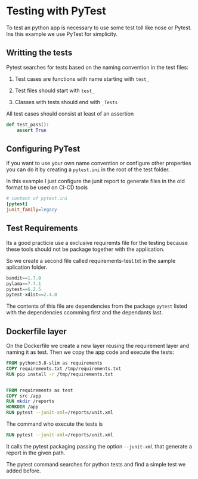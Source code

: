 # Testing with PyTest

To test an python app is necessary to use some test toll like nose or Pytest. Ins this example we use PyTest for simplicity.

## Writting the tests

Pytest searches for tests based on the naming convention in the test files:

1. Test cases are functions with name starting with `test_`

2. Test files should start with `test_`

3. Classes with tests should end with `_Tests`

All test cases should consist at least of an assertion

```python
def test_pass():
    assert True
```

## Configuring PyTest

If you want to use your own name convention or configure other properties you can do it by creating a `pytest.ini` in the root of the test folder.

In this example I just configure the junit report to generate files in the old format to be used on CI-CD tools

```ini
# content of pytest.ini
[pytest]
junit_family=legacy
```

## Test Requirements

Its a good practicie use a exclusive requiremts file for the testing because these tools should not be package together with the application.

So we create a second file called requirements-test.txt in the sample aplication folder.

```python
bandit==1.7.0
pylama==7.7.1
pytest==6.2.5
pytest-xdist==2.4.0
```

The contents of this file are dependencies from the package `pytest` listed with the dependencies ccomming first and the dependants last.

## Dockerfile layer

On the Dockerfile we create a new layer reusing the requirement layer and naming it as test. Then we copy the app code and execute the tests:

```Dockerfile
FROM python:3.8-slim as requirements
COPY requirements.txt /tmp/requirements.txt
RUN pip install -r /tmp/requirements.txt


FROM requirements as test
COPY src /app
RUN mkdir /reports
WORKDIR /app
RUN pytest --junit-xml=/reports/unit.xml
```

The command who execute the tests is

```Dockerfile
RUN pytest --junit-xml=/reports/unit.xml
```

It calls the pytest packaging passing the option `--junit-xml` that generate a report in the given path.

The pytest command searches for python tests and find a simple test we added before.
